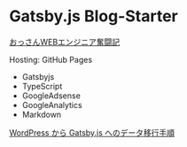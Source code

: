 # Gatsby.js Blog-Starter

[おっさんWEBエンジニア奮闘記](https://blog.webdimension.jp/)

Hosting: GitHub Pages

- Gatsbyjs
- TypeScript
- GoogleAdsense
- GoogleAnalytics
- Markdown

[WordPress から Gatsby.js へのデータ移行手順](../workspace/README.md)